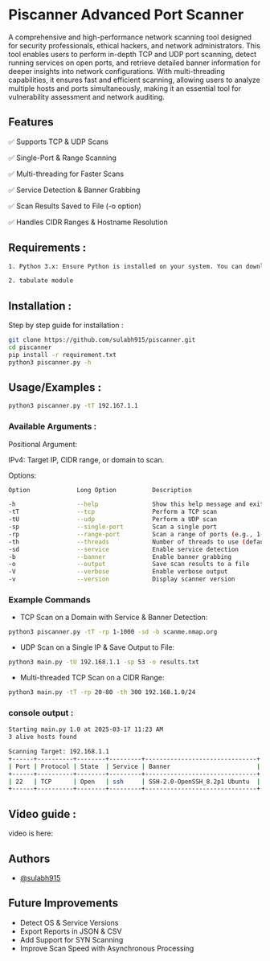 
# Piscanner Advanced Port Scanner

A comprehensive and high-performance network scanning tool designed for security professionals, ethical hackers, and network administrators. This tool enables users to perform in-depth TCP and UDP port scanning, detect running services on open ports, and retrieve detailed banner information for deeper insights into network configurations. With multi-threading capabilities, it ensures fast and efficient scanning, allowing users to analyze multiple hosts and ports simultaneously, making it an essential tool for vulnerability assessment and network auditing.


## Features

✅ Supports TCP & UDP Scans

✅ Single-Port & Range Scanning 

✅ Multi-threading for Faster Scans

✅ Service Detection & Banner Grabbing

✅ Scan Results Saved to File (-o option)

✅ Handles CIDR Ranges & Hostname Resolution


## Requirements :



```bash
1. Python 3.x: Ensure Python is installed on your system. You can download it from the official website.

2. tabulate module

```
    
## Installation :
Step by step guide for installation :
```bash
git clone https://github.com/sulabh915/piscanner.git
cd piscanner
pip install -r requirement.txt
python3 piscanner.py -h
```
## Usage/Examples      :

```bash
python3 piscanner.py -tT 192.167.1.1
```
### Available Arguments :

Positional Argument:

IPv4: Target IP, CIDR range, or domain to scan.

Options:

```bash
Option             Long Option          Description

-h                 --help               Show this help message and exit
-tT                --tcp                Perform a TCP scan
-tU                --udp                Perform a UDP scan
-sp                --single-port        Scan a single port
-rp                --range-port         Scan a range of ports (e.g., 1-1000)
-th                --threads            Number of threads to use (default: 200)
-sd                --service            Enable service detection
-b                 --banner             Enable banner grabbing
-o                 --output             Save scan results to a file
-V                 --verbose            Enable verbose output
-v                 --version            Display scanner version
```

### Example Commands

- TCP Scan on a Domain with Service & Banner Detection:
```bash
python3 piscanner.py -tT -rp 1-1000 -sd -b scanme.nmap.org
```
- UDP Scan on a Single IP & Save Output to File:
```bash
python3 main.py -tU 192.168.1.1 -sp 53 -o results.txt
```
- Multi-threaded TCP Scan on a CIDR Range:
```bash
python3 main.py -tT -rp 20-80 -th 300 192.168.1.0/24
```

### console output :
```bash
Starting main.py 1.0 at 2025-03-17 11:23 AM
3 alive hosts found

Scanning Target: 192.168.1.1
+------+----------+--------+---------+-------------------------------+
| Port | Protocol | State  | Service | Banner                        |
+------+----------+--------+---------+-------------------------------+
| 22   | TCP      | Open   | ssh     | SSH-2.0-OpenSSH_8.2p1 Ubuntu  |
+------+----------+--------+---------+-------------------------------+
```

## Video guide :
video is here:
## Authors

- [@sulabh915](https://github.com/sulabh915/)


## Future Improvements

-  Detect OS & Service Versions
- Export Reports in JSON & CSV
- Add Support for SYN Scanning
- Improve Scan Speed with Asynchronous Processing

